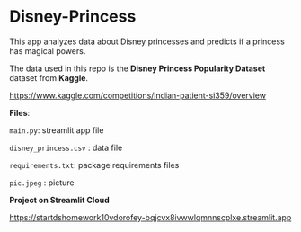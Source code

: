 # Disney-Princess
 This app analyzes data about Disney princesses and predicts if a princess has magical powers.

The data used in this repo is the __Disney Princess Popularity Dataset__ dataset from __Kaggle__.

https://www.kaggle.com/competitions/indian-patient-si359/overview

__Files__:

`main.py`: streamlit app file

`disney_princess.csv` : data file 

`requirements.txt`: package requirements files

`pic.jpeg` : picture

__Project on Streamlit Cloud__

https://startdshomework10vdorofey-bqjcvx8ivwwlqmnnscplxe.streamlit.app
